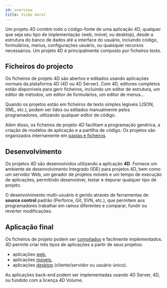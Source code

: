```yaml
---
id: overview
title: Visão Geral
---
```


Um projeto 4D contém todo o código-fonte de uma aplicação 4D, qualquer que seja seu tipo de implementação (web, móvel, ou desktop), desde a estrutura do banco de dados até a interface do usuário, incluindo código, formulários, menus, configurações usuário, ou quaisquer recursos necessários. Um projeto 4D é principalmente composto por ficheiros texto.


## Ficheiros do projecto

Os ficheiros de projeto 4D são abertos e editados usando aplicações normais da plataforma 4D (4D ou 4D Server). Com 4D, editores completos estão disponíveis para gerir ficheiros, incluindo um editor de estrutura, um editor de métodos, um editor de formulários, um editor de menus...

Quando os projetos estão em ficheiros de texto simples legíveis (JSON, XML, etc.), podem ser lidos ou editados manualmente pelos programadores, utilizando qualquer editor de código.

Além disso, os ficheiros de projeto 4D facilitam a programação genérica, a criação de modelos de aplicação e a partilha de código. Os projetos são organizados internamente em [pastas e ficheiros](Project/architecture.md).


## Desenvolvimento

Os projetos 4D são desenvolvidos utilizando a aplicação **4D**. Fornece um ambiente de desenvolvimento Integrado (IDE) para projetos 4D, bem como um servidor Web, um gerador de projetos móveis e um tempo de execução de aplicações, permitindo desenvolver, testar e depurar qualquer tipo de projeto.

O desenvolvimento multi-usuário é gerido através de ferramentas de **source control** padrão (Perforce, Git, SVN, etc.), que permitem aos programadores trabalhar em ramos diferentes e comparar, fundir ou reverter modificações.


## Aplicação final

Os ficheiros de projeto podem ser [compilados](compiler.md) e facilmente implementados. 4D permite criar três tipos de aplicações a partir de seus projetos:

- aplicações [web](WebServer/webServer.md),
- aplicações [móveis](https://developer.4d.com/4d-for-ios/),
- aplicações [desktop](Desktop/building.md) (cliente/servidor ou usuário único).

As aplicações back-end podem ser implementadas usando 4D Server, 4D, ou fundido com a licença 4D Volume.